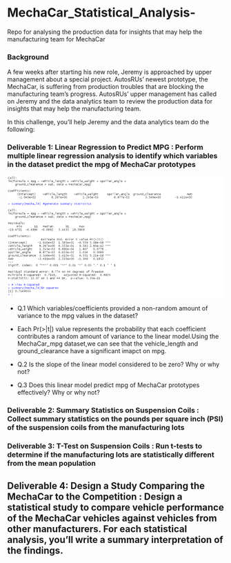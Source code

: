 # MechaCar_Statistical_Analysis-
Repo for analysing the production data for insights that may help the manufacturing team for MechaCar

### Background
A few weeks after starting his new role, Jeremy is approached by upper management about a special project. AutosRUs’ newest prototype, the MechaCar, is suffering from production troubles that are blocking the manufacturing team’s progress. AutosRUs’ upper management has called on Jeremy and the data analytics team to review the production data for insights that may help the manufacturing team.

In this challenge, you’ll help Jeremy and the data analytics team do the following:

### Deliverable 1: Linear Regression to Predict MPG : Perform multiple linear regression analysis to identify which variables in the dataset predict the mpg of MechaCar prototypes

![alt text](https://github.com/RGK73/MechaCar_Statistical_Analysis-/blob/main/Images/MechaCar_lm_summary.png)

- Q.1 Which variables/coefficients provided a non-random amount of variance to the mpg values in the dataset?
- Each Pr(>|t|) value represents the probability that each coefficient contributes a random amount of variance to the linear model.Using the MechaCar_mpg dataset,we can see that the vehicle_length and ground_clearance have a significant imapct on mpg.

- Q.2 Is the slope of the linear model considered to be zero? Why or why not?

- Q.3 Does this linear model predict mpg of MechaCar prototypes effectively? Why or why not?

### Deliverable 2: Summary Statistics on Suspension Coils : Collect summary statistics on the pounds per square inch (PSI) of the suspension coils from the manufacturing lots

### Deliverable 3: T-Test on Suspension Coils : Run t-tests to determine if the manufacturing lots are statistically different from the mean population

## Deliverable 4: Design a Study Comparing the MechaCar to the Competition : Design a statistical study to compare vehicle performance of the MechaCar vehicles against vehicles from other manufacturers. For each statistical analysis, you’ll write a summary interpretation of the findings.
